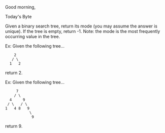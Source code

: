 Good morning,

Today's Byte

Given a binary search tree, return its mode (you may assume the answer is unique). If the tree is empty, return -1. Note: the mode is the most frequently occurring value in the tree.

Ex: Given the following tree...

        2
       / \
      1   2
return 2.


Ex: Given the following tree...

         7
        / \
      4     9
     / \   / \
    1   4 8   9
               \
                9  
return 9.